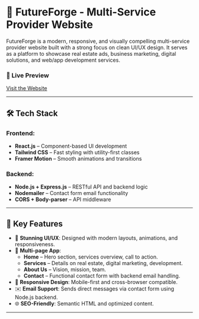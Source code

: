 # 🚀 FutureForge - Multi-Service Provider Website

FutureForge is a modern, responsive, and visually compelling multi-service provider website built with a strong focus on clean UI/UX design. It serves as a platform to showcase real estate ads, business marketing, digital solutions, and web/app development services.

### 🔗 Live Preview
[Visit the Website](https://futureforgefrontend.onrender.com)

---

## 🛠 Tech Stack

### Frontend:
- **React.js** – Component-based UI development
- **Tailwind CSS** – Fast styling with utility-first classes
- **Framer Motion** – Smooth animations and transitions

### Backend:
- **Node.js + Express.js** – RESTful API and backend logic
- **Nodemailer** – Contact form email functionality
- **CORS + Body-parser** – API middleware

---

## 🌟 Key Features

- 🎨 **Stunning UI/UX**: Designed with modern layouts, animations, and responsiveness.
- 📄 **Multi-page App**:
  - **Home** – Hero section, services overview, call to action.
  - **Services** – Details on real estate, digital marketing, development.
  - **About Us** – Vision, mission, team.
  - **Contact** – Functional contact form with backend email handling.
- 📱 **Responsive Design**: Mobile-first and cross-browser compatible.
- ✉️ **Email Support**: Sends direct messages via contact form using Node.js backend.
- 🌐 **SEO-Friendly**: Semantic HTML and optimized content.

---
